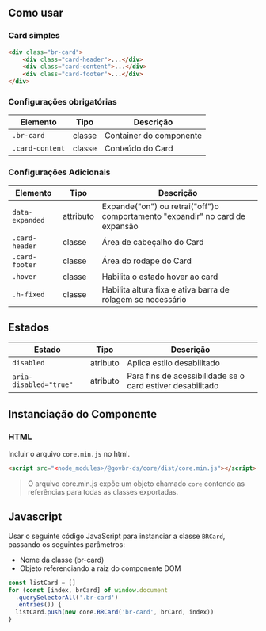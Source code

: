 [version]: # (5.1.7)

## Como usar

### Card simples

```html
<div class="br-card">
    <div class="card-header">...</div>
    <div class="card-content">...</div>
    <div class="card-footer">...</div>
</div>
```

### Configurações obrigatórias

| Elemento        | Tipo   | Descrição               |
| --------------- | ------ | ----------------------- |
| `.br-card`      | classe | Container do componente |
| `.card-content` | classe | Conteúdo do Card        |

### Configurações Adicionais

| Elemento        | Tipo      | Descrição                                                                    |
| --------------- | --------- | ---------------------------------------------------------------------------- |
| `data-expanded` | attributo | Expande("on") ou retrai("off")o comportamento "expandir" no card de expansão |
| `.card-header`  | classe    | Área de cabeçalho do Card                                                    |
| `.card-footer`  | classe    | Área do rodape do Card                                                       |
| `.hover`        | classe    | Habilita o estado hover ao card                                              |
| `.h-fixed`      | classe    | Habilita altura fixa e ativa barra de rolagem se necessário                  |

## Estados

| Estado                 | Tipo     | Descrição                                                  |
| ---------------------- | -------- | ---------------------------------------------------------- |
| `disabled`             | atributo | Aplica estilo desabilitado                                 |
| `aria-disabled="true"` | atributo | Para fins de acessibilidade se o card estiver desabilitado |

## Instanciação do Componente

### HTML

Incluir o arquivo `core.min.js` no html.

```html
<script src="<node_modules>/@govbr-ds/core/dist/core.min.js"></script>
```

> O arquivo core.min.js expõe um objeto chamado `core` contendo as referências para todas as classes exportadas.

## Javascript

Usar o seguinte código JavaScript para instanciar a classe `BRCard`, passando os seguintes parâmetros:

* Nome da classe (br-card)
* Objeto referenciando a raiz do componente DOM

```javascript
const listCard = []
for (const [index, brCard] of window.document
  .querySelectorAll('.br-card')
  .entries()) {
  listCard.push(new core.BRCard('br-card', brCard, index))
}
```
